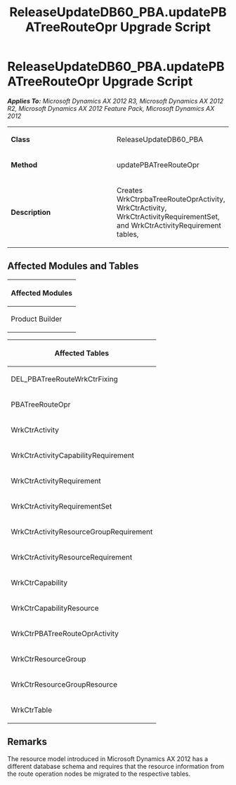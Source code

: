 ﻿---
title: ReleaseUpdateDB60_PBA.updatePBATreeRouteOpr Upgrade Script
TOCTitle: ReleaseUpdateDB60_PBA.updatePBATreeRouteOpr Upgrade Script
ms:assetid: 89790ea9-81cd-0f76-b72a-e9d5734c22a8
ms:mtpsurl: https://msdn.microsoft.com/en-us/library/JJ736377(v=AX.60)
ms:contentKeyID: 49709569
ms.date: 05/18/2015
mtps_version: v=AX.60
---

# ReleaseUpdateDB60\_PBA.updatePBATreeRouteOpr Upgrade Script 


_**Applies To:** Microsoft Dynamics AX 2012 R3, Microsoft Dynamics AX 2012 R2, Microsoft Dynamics AX 2012 Feature Pack, Microsoft Dynamics AX 2012_

<table>
<colgroup>
<col style="width: 50%" />
<col style="width: 50%" />
</colgroup>
<tbody>
<tr class="odd">
<td><p><strong>Class</strong></p></td>
<td><p>ReleaseUpdateDB60_PBA</p></td>
</tr>
<tr class="even">
<td><p><strong>Method</strong></p></td>
<td><p>updatePBATreeRouteOpr</p></td>
</tr>
<tr class="odd">
<td><p><strong>Description</strong></p></td>
<td><p>Creates WrkCtrpbaTreeRouteOprActivity, WrkCtrActivity, WrkCtrActivityRequirementSet, and WrkCtrActivityRequirement tables,</p></td>
</tr>
</tbody>
</table>


## Affected Modules and Tables

<table>
<colgroup>
<col style="width: 100%" />
</colgroup>
<thead>
<tr class="header">
<th><p>Affected Modules</p></th>
</tr>
</thead>
<tbody>
<tr class="odd">
<td><p>Product Builder</p></td>
</tr>
</tbody>
</table>


<table>
<colgroup>
<col style="width: 100%" />
</colgroup>
<thead>
<tr class="header">
<th><p>Affected Tables</p></th>
</tr>
</thead>
<tbody>
<tr class="odd">
<td><p>DEL_PBATreeRouteWrkCtrFixing</p></td>
</tr>
<tr class="even">
<td><p>PBATreeRouteOpr</p></td>
</tr>
<tr class="odd">
<td><p>WrkCtrActivity</p></td>
</tr>
<tr class="even">
<td><p>WrkCtrActivityCapabilityRequirement</p></td>
</tr>
<tr class="odd">
<td><p>WrkCtrActivityRequirement</p></td>
</tr>
<tr class="even">
<td><p>WrkCtrActivityRequirementSet</p></td>
</tr>
<tr class="odd">
<td><p>WrkCtrActivityResourceGroupRequirement</p></td>
</tr>
<tr class="even">
<td><p>WrkCtrActivityResourceRequirement</p></td>
</tr>
<tr class="odd">
<td><p>WrkCtrCapability</p></td>
</tr>
<tr class="even">
<td><p>WrkCtrCapabilityResource</p></td>
</tr>
<tr class="odd">
<td><p>WrkCtrPBATreeRouteOprActivity</p></td>
</tr>
<tr class="even">
<td><p>WrkCtrResourceGroup</p></td>
</tr>
<tr class="odd">
<td><p>WrkCtrResourceGroupResource</p></td>
</tr>
<tr class="even">
<td><p>WrkCtrTable</p></td>
</tr>
</tbody>
</table>


## Remarks

The resource model introduced in Microsoft Dynamics AX 2012 has a different database schema and requires that the resource information from the route operation nodes be migrated to the respective tables.

  


